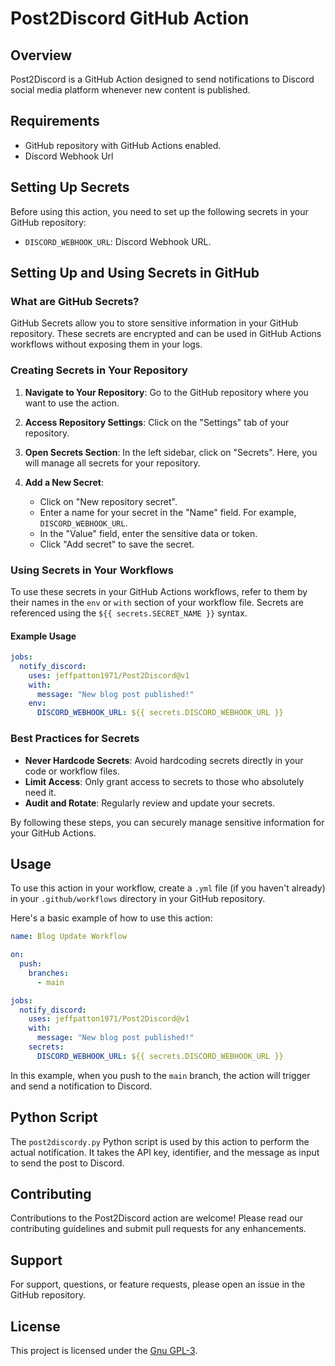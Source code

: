 # Post2Discord GitHub Action

## Overview

Post2Discord is a GitHub Action designed to send notifications to Discord social media platform whenever new content is published.

## Requirements

- GitHub repository with GitHub Actions enabled.
- Discord Webhook Url

## Setting Up Secrets

Before using this action, you need to set up the following secrets in your GitHub repository:

- `DISCORD_WEBHOOK_URL`: Discord Webhook URL.

## Setting Up and Using Secrets in GitHub

### What are GitHub Secrets?

GitHub Secrets allow you to store sensitive information in your GitHub repository. These secrets are encrypted and can be used in GitHub Actions workflows without exposing them in your logs.

### Creating Secrets in Your Repository

1. **Navigate to Your Repository**: Go to the GitHub repository where you want to use the action.

2. **Access Repository Settings**: Click on the "Settings" tab of your repository.

3. **Open Secrets Section**: In the left sidebar, click on "Secrets". Here, you will manage all secrets for your repository.

4. **Add a New Secret**:
   - Click on "New repository secret".
   - Enter a name for your secret in the "Name" field. For example, `DISCORD_WEBHOOK_URL`.
   - In the "Value" field, enter the sensitive data or token.
   - Click "Add secret" to save the secret.

### Using Secrets in Your Workflows

To use these secrets in your GitHub Actions workflows, refer to them by their names in the `env` or `with` section of your workflow file. Secrets are referenced using the `${{ secrets.SECRET_NAME }}` syntax.

#### Example Usage

```yaml
jobs:
  notify_discord:
    uses: jeffpatton1971/Post2Discord@v1
    with:
      message: "New blog post published!"
    env:
      DISCORD_WEBHOOK_URL: ${{ secrets.DISCORD_WEBHOOK_URL }}
```

### Best Practices for Secrets

- **Never Hardcode Secrets**: Avoid hardcoding secrets directly in your code or workflow files.
- **Limit Access**: Only grant access to secrets to those who absolutely need it.
- **Audit and Rotate**: Regularly review and update your secrets.

By following these steps, you can securely manage sensitive information for your GitHub Actions.

## Usage

To use this action in your workflow, create a `.yml` file (if you haven't already) in your `.github/workflows` directory in your GitHub repository.

Here's a basic example of how to use this action:

```yaml
name: Blog Update Workflow

on:
  push:
    branches:
      - main

jobs:
  notify_discord:
    uses: jeffpatton1971/Post2Discord@v1
    with:
      message: "New blog post published!"
    secrets:
      DISCORD_WEBHOOK_URL: ${{ secrets.DISCORD_WEBHOOK_URL }}
```

In this example, when you push to the `main` branch, the action will trigger and send a notification to Discord.

## Python Script

The `post2discordy.py` Python script is used by this action to perform the actual notification. It takes the API key, identifier, and the message as input to send the post to Discord.

## Contributing

Contributions to the Post2Discord action are welcome! Please read our contributing guidelines and submit pull requests for any enhancements.

## Support

For support, questions, or feature requests, please open an issue in the GitHub repository.

## License

This project is licensed under the [Gnu GPL-3](LICENSE).
